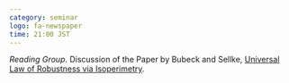 ```yaml
---
category: seminar
logo: fa-newspaper
time: 21:00 JST
---
```


*Reading Group*.  Discussion of the Paper by Bubeck and Sellke, 
[Universal Law of Robustness via Isoperimetry](https://arxiv.org/abs/2105.12806).


